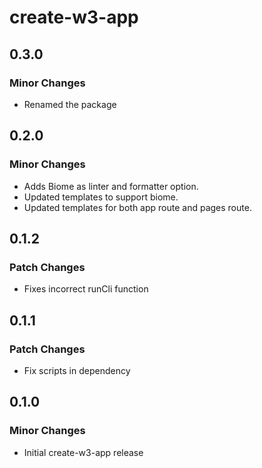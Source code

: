 # create-w3-app

## 0.3.0

### Minor Changes

- Renamed the package

## 0.2.0

### Minor Changes

- Adds Biome as linter and formatter option.
- Updated templates to support biome.
- Updated templates for both app route and pages route.

## 0.1.2

### Patch Changes

- Fixes incorrect runCli function

## 0.1.1

### Patch Changes

- Fix scripts in dependency

## 0.1.0

### Minor Changes

- Initial create-w3-app release
